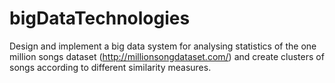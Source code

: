 # bigDataTechnologies
Design and implement a big data system for analysing statistics of the one million songs dataset (http://millionsongdataset.com/) and create clusters of songs according to different similarity measures.
